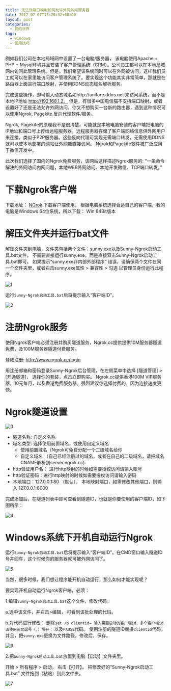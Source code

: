 ```yaml
---
title: 无法做端口映射如何允许外网访问服务器
date: 2017-07-07T13:20:32+00:00
layout: post
categories:
  - 我的世界
tags:
  - windows
  - 使用技巧
---
```


例如我们公司在本地局域网中设置了一台电脑/服务器， 该电脑使用Apache + PHP + Mysql环境并且安装了客户管理系统（CRM）。公司员工都可以在本地局域网内访问此管理系统。但是，我们希望该系统同时可以在外网被访问，这样我们员工就可以在家里能访问客户管理系统了。要实现这个功能其实非常简单，那就是在路由器上面进行端口映射，并使用DDNS动态域名解析服务。

完成这些操作，即可输入动态域名如http://unifore.ddns.net 来访问系统，而不是本地IP地址 http://192.168.1.2。 但是，有很多中国电信猫不支持端口映射，或者设置好了还是无法允许外网访问，你又不想购买一台新的路由器，遇到这种情况可以使用Ngrok, Pagekite 反向代理软件/服务。

Ngrok, Pagekite的原理我不是很清楚，可能就是本地电脑安装的客户端把电脑的IP地址和端口号上传给远程服务器，远程服务器存储了客户端网络信息供外网用户来连接，类似于P2P服务器。这些反向代理可实现无需端口转发，无需使用DDNS就可以使本地部署的网站让外网能直接访问。 Ngrok和Pagekite软件被广泛应用于微信开发中。

此次我们选择了国内的Ngrok免费服务，该网站这样描述Ngrok服务的: “一条命令解决的外网访问内网问题，本地WEB外网访问、本地开发微信、TCP端口转发。”
<!--more-->

# 下载Ngrok客户端

下载地址： [NGrok](http://www.ngrok.cc) 下载客户端使用， 根据电脑系统选择合适自己的客户端，我的电脑是Windows 64位系统，所以下载： Win 64Bit版本

# 解压文件夹并运行bat文件

解压文件夹到电脑，文件夹包括两个文件；sunny.exe以及Sunny-Ngrok启动工具.bat文件， 不需要直接运行sunny.exe，而是直接双击Sunny-Ngrok启动工具.bat即可。 如果提示“sunny.exe非内部外部程序” 错误，请确保两个文件在同一个文件夹里，或者右击sunny.exe属性 > 兼容性 > 勾选 以管理员身份运行此程序。

![1](http://upyun.zhoutao.ren/wp-files/2017/07/205_2.jpg?_upt=a3a95ec61512613230)

运行`Sunny-Ngrok启动工具.bat`后将提示输入“客户端ID”。

![2](http://upyun.zhoutao.ren/wp-files/2017/07/205_3.jpg?_upt=deb682591512613230)

# 注册Ngrok服务

使用Ngrok客户端必须注册并购买隧道服务，Ngrok.cc提供提供10M服务器隧道免费，及100M服务器隧道付费服务。

登陆注册: http://www.ngrok.cc/login

用注册邮箱和密码登录Sunny-Ngrok后台管理，在左侧菜单中选择 [隧道管理] > [开通隧道]， 选择你的套装，点击立即购买。 Ngrok.cc提供香港100M VIP服务器，10元每月，以及香港免费服务器。强烈建议你选择付费的，因为连接速度更快。

# Ngrok隧道设置

![3](http://upyun.zhoutao.ren/wp-files/2017/07/205_4.jpg?_upt=a8a432951512613230)

* 隧道名称: 自定义名称
* 域名类型: 选择使用前置域名，或使用自定义域名
  - 使用前置域名（Ngrok可免费分配一个二级域名给你
  - 自定义域名 （自己已经注册过的域名，或者在自己的二级域名，请把域名CNAME解析到server.ngrok.cc).
* http验证用户名： 进行http映射的时候如需要授权访问请输入账号
* http验证密码：进行http映射的时候如需要授权访问请输入密码
* 本地端口：127.0.0.1:80 （默认）， 本地映射端口，如需修改其他端口，则输入 127.0.0.1:8000

完成添加后，在隧道列表中即可查看到隧道ID，也就是你要使用的客户端ID，如下图所示：

![4](http://upyun.zhoutao.ren/wp-files/2017/07/205_6.jpg?_upt=612c97771512613230)

# Windows系统下开机自动运行Ngrok

运行`Sunny-Ngrok启动工具.bat`后将提示输入“客户端ID”。在CMD窗口输入隧道ID号并回车，这个时候你的服务器就可被外网访问了。

![5](http://upyun.zhoutao.ren/wp-files/2017/07/205_5.jpg?_upt=9f4337611512613230)

当然，很多时候，我们想让程序能开机自动运行，那么如何才能实现呢？

要实现开机自动运行Ngrok客户端，必须：

1.编辑`Sunny-Ngrok启动工具.bat`这个文件，修改代码。

a.选中该文件，并右击>编辑， 可看到该批处理的代码。

b.对代码进行修改： 删除`set /p clientid= 输入需要启动的客户端id，多个客户端id请使用英文逗号（,）隔开：` 以及`PAUSE`代码。 使用注册的隧道ID替换`clientid`代码。并且，把`sunny.exe`更换为文件路径。修改后，保存。

![6](http://upyun.zhoutao.ren/wp-files/2017/07/205_7.jpg?_upt=0efcbf6c1512613230)

2.把`Sunny-Ngrok启动工具.bat`放置到电脑【启动】文件夹里。

开始 > 所有程序 > 启动， 右击【打开】。 把修改好的”Sunny-Ngrok启动工具.bat” 文件拖到（粘贴）到此文件夹。

![7](http://upyun.zhoutao.ren/wp-files/2017/07/205_1.jpg?_upt=f32e5b2a1512613230)
